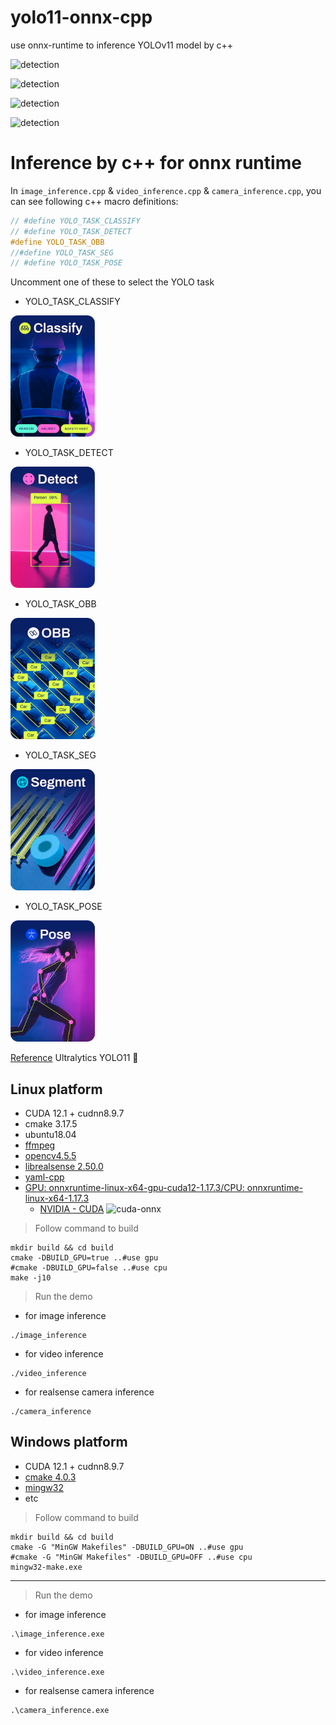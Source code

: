 # yolo11-onnx-cpp
use onnx-runtime to inference YOLOv11 model by c++

![detection](./assert/.md/.detect.gif)

![detection](./assert/.md/.obb.gif)

![detection](./assert/.md/.seg.gif)

![detection](./assert/.md/.pose.gif)

# Inference by c++ for onnx runtime
In `image_inference.cpp` & `video_inference.cpp` & `camera_inference.cpp`, you can see following c++ macro definitions:
```c++
// #define YOLO_TASK_CLASSIFY
// #define YOLO_TASK_DETECT
#define YOLO_TASK_OBB
//#define YOLO_TASK_SEG
// #define YOLO_TASK_POSE
```
Uncomment one of these to select the YOLO task
- YOLO_TASK_CLASSIFY

![classify](./assert/.md/.classify_task.png)
- YOLO_TASK_DETECT

![detection](./assert/.md/.detect_task.png)
- YOLO_TASK_OBB

![obb](./assert/.md/.obb_task.png)
- YOLO_TASK_SEG

![seg](./assert/.md/.segment_task.png)
- YOLO_TASK_POSE

![pose](./assert/.md/.pose_task.png)

[Reference](https://github.com/ultralytics/ultralytics.git) Ultralytics YOLO11 🚀

## Linux platform

- CUDA 12.1 + cudnn8.9.7
- cmake 3.17.5
- ubuntu18.04
- [ffmpeg](https://git.ffmpeg.org/ffmpeg.git)
- [opencv4.5.5](https://github.com/opencv/opencv/releases/tag/4.5.5)
- [librealsense 2.50.0](https://github.com/IntelRealSense/librealsense/releases/tag/v2.50.0)
- [yaml-cpp](https://github.com/jbeder/yaml-cpp.git)
- [GPU: onnxruntime-linux-x64-gpu-cuda12-1.17.3/CPU: onnxruntime-linux-x64-1.17.3](https://github.com/microsoft/onnxruntime/releases/tag/v1.17.3)
  - [NVIDIA - CUDA](https://onnxruntime.ai/docs/execution-providers/CUDA-ExecutionProvider.html)
  ![cuda-onnx](./assert/.md/CUDA_ONNX.png)

> Follow command to build

```shell
mkdir build && cd build
cmake -DBUILD_GPU=true ..#use gpu
#cmake -DBUILD_GPU=false ..#use cpu
make -j10
```

> Run the demo

- for image inference

```shell
./image_inference
```

- for video inference

```shell
./video_inference
```

- for realsense camera inference

```shell
./camera_inference
```



## Windows platform

- CUDA 12.1 + cudnn8.9.7
- [cmake 4.0.3](https://github.com/Kitware/CMake/releases/download/v4.0.3/cmake-4.0.3-windows-x86_64.msi)
- [mingw32](https://github.com/mstorsjo/llvm-mingw/releases/download/20250613/llvm-mingw-20250613-ucrt-x86_64.zip)
- etc

> Follow command to build

```shell
mkdir build && cd build
cmake -G "MinGW Makefiles" -DBUILD_GPU=ON ..#use gpu
#cmake -G "MinGW Makefiles" -DBUILD_GPU=OFF ..#use cpu
mingw32-make.exe
```

---

> Run the demo

- for image inference

```shell
.\image_inference.exe
```

- for video inference

```shell
.\video_inference.exe
```

- for realsense camera inference

```shell
.\camera_inference.exe
```

